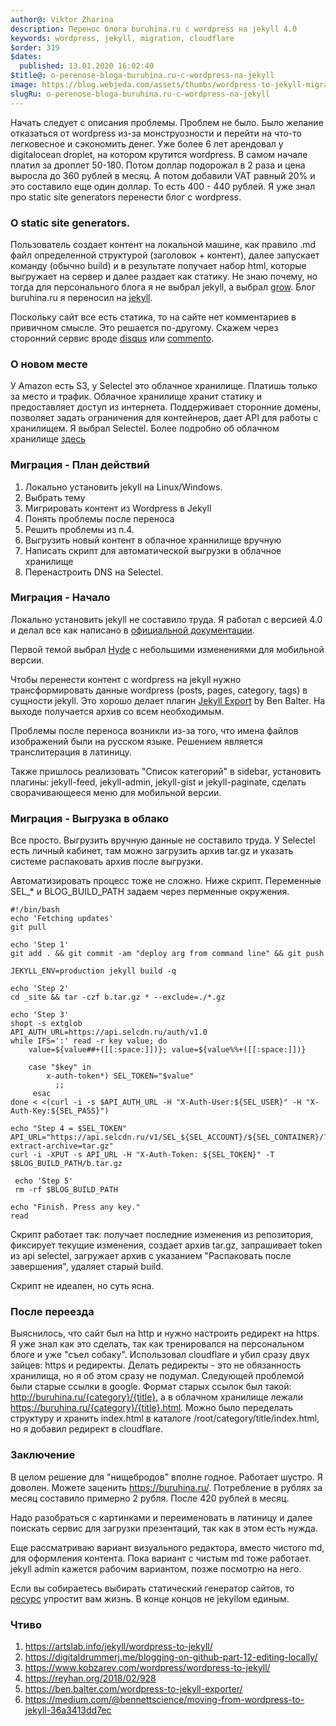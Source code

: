 ```yaml
---
author@: Viktor Zharina
description: Перенос блога buruhina.ru с wordpress на jekyll 4.0
keywords: wordpress, jekyll, migration, cloudflare
$order: 319
$dates:
  published: 13.01.2020 16:02:40
$title@: o-perenose-bloga-buruhina.ru-c-wordpress-na-jekyll
image: https://blog.webjeda.com/assets/thumbs/wordpress-to-jekyll-migration-tutorial.png
slugRu: o-perenose-bloga-buruhina.ru-c-wordpress-na-jekyll
---
```



Начать следует с описания проблемы. Проблем не было. Было желание отказаться от wordpress из-за монструозности и перейти на что-то легковесное и сэкономить денег.
Уже более 6 лет арендовал у digitalocean droplet, на котором крутится wordpress. В самом начале платил за дроплет 50-180. Потом доллар подорожал в 2 раза и цена выросла до 360 рублей в месяц. А потом добавили VAT равный 20% и это составило еще один доллар. То есть 400 - 440 рублей. Я уже знал про static site generators перенести блог с wordpress.

### О static site generators.

Пользователь создает контент на локальной машине, как правило .md файл определенной структурой (заголовок + контент), далее запускает команду (обычно build) и в результате получает набор html, которые выгружает на сервер и далее раздает как статику. Не знаю почему, но тогда для персонального блога я не выбрал jekyll, а выбрал [grow](https://grow.io/). Блог buruhina.ru я переносил на [jekyll](https://jekyllrb.com/).

Поскольку сайт все есть статика, то на сайте нет комментариев в привичном смысле. Это решается по-другому. Скажем через сторонний сервис вроде [disqus](https://disqus.com/) или [commento](https://commento.io/).

### О новом месте
У Amazon есть S3, у Selectel это облачное хранилище. Платишь только за место и трафик. Облачное хранилище хранит статику и предоставляет доступ из интернета. Поддерживает сторонние домены, позволяет задать ограничения для контейнеров, дает API для работы с хранилищем. Я выбрал Selectel. Более подробно об облачном хранилище [здесь](https://kb.selectel.ru/23136007.html)

### Миграция - План действий
1. Локально установить jekyll на Linux/Windows.
2. Выбрать тему
3. Мигрировать контент из Wordpress в Jekyll
4. Понять проблемы после переноса
5. Решить проблемы из п.4.
6. Выгрузить новый контент в облачное храннилище вручную
7. Написать скрипт для автоматической выгрузки в облачное хранилище
8. Перенастроить DNS на Selectel.


### Миграция - Начало
Локально установить jekyll не составило труда. Я работал с версией 4.0 и делал все как написано в [официальной документации](https://jekyllrb.com/docs/installation/).

Первой темой выбрал [Hyde](https://hyde.getpoole.com/) с небольшими изменениями для мобильной версии.

Чтобы перенести контент с wordpress на jekyll нужно трансформировать данные wordpress (posts, pages, category, tags) в сущности jekyll. Это хорошо делает плагин [Jekyll Export](https://wordpress.org/plugins/jekyll-exporter/) by Ben Balter. На выходе получается архив со всем необходимым. 

Проблемы после переноса возникли из-за того, что имена файлов изображений были на русском языке. Решением является транслитерация в латиницу.

Также пришлось реализовать "Список категорий" в sidebar, установить плагины: jekyll-feed, jekyll-admin, jekyll-gist и jekyll-paginate, сделать сворачивающееся меню для мобильной версии.

### Миграция - Выгрузка в облако
Все  просто. Выгрузить вручную данные не составило труда. У Selectel есть личный кабинет, там можно загрузить архив tar.gz и указать системе распаковать архив после выгрузки. 

Автоматизировать процесс тоже не сложно. Ниже скрипт. Переменные SEL_* и  BLOG_BUILD_PATH  задаем через перменные окружения.

```
#!/bin/bash
echo 'Fetching updates'
git pull

echo 'Step 1'
git add . && git commit -am "deploy arg from command line" && git push

JEKYLL_ENV=production jekyll build -q

echo 'Step 2'
cd _site && tar -czf b.tar.gz * --exclude=./*.gz

echo 'Step 3'
shopt -s extglob
API_AUTH_URL=https://api.selcdn.ru/auth/v1.0
while IFS=':' read -r key value; do
    value=${value##+([[:space:]])}; value=${value%%+([[:space:]])}

    case "$key" in
        x-auth-token*) SEL_TOKEN="$value"
          ;;
     esac
done < <(curl -i -s $API_AUTH_URL -H "X-Auth-User:${SEL_USER}" -H "X-Auth-Key:${SEL_PASS}")

echo "Step 4 = $SEL_TOKEN"
API_URL="https://api.selcdn.ru/v1/SEL_${SEL_ACCOUNT}/${SEL_CONTAINER}/?extract-archive=tar.gz"
curl -i -XPUT -s API_URL -H "X-Auth-Token: ${SEL_TOKEN}" -T $BLOG_BUILD_PATH/b.tar.gz

 echo 'Step 5'
 rm -rf $BLOG_BUILD_PATH

echo "Finish. Press any key."
read
```
Скрипт работает так: получает последние изменения из репозитория, фиксирует текущие изменения, создает архив tar.gz, запрашивает token из api selectel, загружает архив с указанием "Распаковать после завершения", удаляет старый build. 

Скрипт не идеален, но суть ясна.

### После переезда
Выяснилось, что сайт был на http и нужно настроить редирект на https. Я уже знал как это сделать, так как тренировался на персональном блоге и уже "съел собаку". Использовал cloudflare и убил сразу двух зайцев: https и редиректы. Делать редиректы - это не обязанность хранилища, но я об этом сразу не подумал. Следующей проблемой были старые ссылки в google. Формат старых ссылок был такой: http://buruhina.ru/{category}/{title}, а в облачном хранилище лежали https://buruhina.ru/{category}/{title}.html. Можно было передeлать структуру и хранить index.html в каталоге /root/category/title/index.html, но я добавил редирект в cloudflare.

### Заключение
В целом решение для "нищебродов" вполне годное. Работает шустро. Я доволен. Можете заценить https://buruhina.ru/. Потребление в рублях за месяц составило примерно 2 рубля. После 420 рублей в месяц. 


Надо разобраться с картинками и переименовать в латиницу и далее поискать сервис для загрузки презентаций, так как в этом есть нужда. 

Еще рассматриваю вариант визуального редактора, вместо чистого md, для оформления контента. Пока вариант с чистым md тоже работает. jekyll admin кажется рабочим вариантом, позже посмотрю на него. 

Если вы собираетесь выбирать статический генератор сайтов, то [ресурс](https://www.staticgen.com/) упростит вам жизнь. В конце концов не jekyllом единым.


### Чтиво
1. https://artslab.info/jekyll/wordpress-to-jekyll/
2. https://digitaldrummerj.me/blogging-on-github-part-12-editing-locally/
3. https://www.kobzarev.com/wordpress/wordpress-to-jekyll/
4. https://reyhan.org/2018/02/928
5. https://ben.balter.com/wordpress-to-jekyll-exporter/
6. https://medium.com/@bennettscience/moving-from-wordpress-to-jekyll-36a3413dd7ec